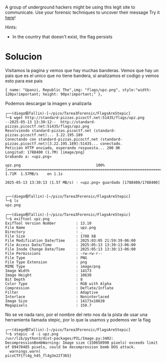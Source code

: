 A group of underground hackers might be using this legit site to communicate. Use your forensic techniques to uncover their message Try it [here](http://standard-pizzas.picoctf.net:51435/)!

Hints:
- In the country that doesn't exist, the flag persists

# Solucion
Visitamos la pagina y vemos que hay muchas banderas. Vemos que hay un pais que es el unico que no tiene bandera, si analizamos el codigo y vemos esto para ese pais
```
{ name: "Upanzi, Republic The",img: "flags/upz.png", style:"width: 120px!important; height: 90px!important;" },
```
Podemos descargar la imagen y analizarla
```
┌──(diego㉿Tallin)-[~/pico/Tarea3Forensic/FlagsAreStepic]
└─$ wget http://standard-pizzas.picoctf.net:51435/flags/upz.png
--2025-05-13 13:30:12--  http://standard-pizzas.picoctf.net:51435/flags/upz.png
Resolviendo standard-pizzas.picoctf.net (standard-pizzas.picoctf.net)... 3.22.195.189
Conectando con standard-pizzas.picoctf.net (standard-pizzas.picoctf.net)[3.22.195.189]:51435... conectado.
Petición HTTP enviada, esperando respuesta... 200 OK
Longitud: 1788400 (1.7M) [image/png]
Grabando a: «upz.png»

upz.png                                  100%[================================================================================>]   1.71M  1.57MB/s    en 1.1s    

2025-05-13 13:30:13 (1.57 MB/s) - «upz.png» guardado [1788400/1788400]

                                                                                                                                                                  
┌──(diego㉿Tallin)-[~/pico/Tarea3Forensic/FlagsAreStepic]
└─$ ls
upz.png
                                                                                                                                                                  
┌──(diego㉿Tallin)-[~/pico/Tarea3Forensic/FlagsAreStepic]
└─$ exiftool upz.png                                                 
ExifTool Version Number         : 13.10
File Name                       : upz.png
Directory                       : .
File Size                       : 1788 kB
File Modification Date/Time     : 2025:03:05 21:59:39-06:00
File Access Date/Time           : 2025:05:13 13:30:13-06:00
File Inode Change Date/Time     : 2025:05:13 13:30:13-06:00
File Permissions                : -rw-rw-r--
File Type                       : PNG
File Type Extension             : png
MIME Type                       : image/png
Image Width                     : 14173
Image Height                    : 10630
Bit Depth                       : 8
Color Type                      : RGB with Alpha
Compression                     : Deflate/Inflate
Filter                          : Adaptive
Interlace                       : Noninterlaced
Image Size                      : 14173x10630
Megapixels                      : 150.7
```
No se ve nada raro, por el nombre del reto nos da la pista de usar una herramienta llamada stepic, por lo que la usamos y podemos ver la flag
```
┌──(diego㉿Tallin)-[~/pico/Tarea3Forensic/FlagsAreStepic]
└─$ stepic -d -i upz.png
/usr/lib/python3/dist-packages/PIL/Image.py:3402: DecompressionBombWarning: Image size (150658990 pixels) exceeds limit of 89478485 pixels, could be decompression bomb DOS attack.
  warnings.warn(
picoCTF{fl4g_h45_fl4g3e22f365}                                                                      
```